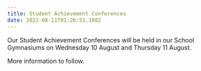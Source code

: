 ```yaml
---
title: Student Achievement Conferences
date: 2022-08-11T01:26:51.188Z
---
```

Our Student Achievement Conferences will be held in our School Gymnasiums on Wednesday 10 August and Thursday 11 August.

More information to follow.